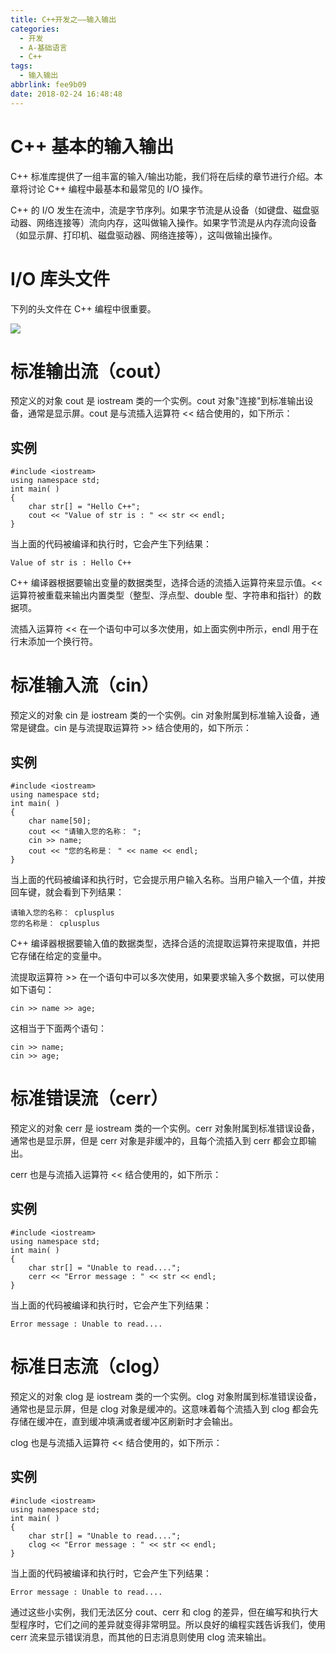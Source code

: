 ```yaml
---
title: C++开发之——输入输出
categories:
  - 开发
  - A-基础语言
  - C++
tags:
  - 输入输出
abbrlink: fee9b09
date: 2018-02-24 16:48:48
---
```

# C++ 基本的输入输出  
C++ 标准库提供了一组丰富的输入/输出功能，我们将在后续的章节进行介绍。本章将讨论 C++ 编程中最基本和最常见的 I/O 操作。     

C++ 的 I/O 发生在流中，流是字节序列。如果字节流是从设备（如键盘、磁盘驱动器、网络连接等）流向内存，这叫做输入操作。如果字节流是从内存流向设备（如显示屏、打印机、磁盘驱动器、网络连接等），这叫做输出操作。  
<!--more-->

# I/O 库头文件  
下列的头文件在 C++ 编程中很重要。 

![][1]  
# 标准输出流（cout）  
预定义的对象 cout 是 iostream 类的一个实例。cout 对象"连接"到标准输出设备，通常是显示屏。cout 是与流插入运算符 << 结合使用的，如下所示：  
## 实例  

	#include <iostream> 
	using namespace std;
	int main( )
	{
		char str[] = "Hello C++";
		cout << "Value of str is : " << str << endl;
	}
当上面的代码被编译和执行时，它会产生下列结果：  

	Value of str is : Hello C++  

C++ 编译器根据要输出变量的数据类型，选择合适的流插入运算符来显示值。<< 运算符被重载来输出内置类型（整型、浮点型、double 型、字符串和指针）的数据项。

流插入运算符 << 在一个语句中可以多次使用，如上面实例中所示，endl 用于在行末添加一个换行符。  
# 标准输入流（cin）  
预定义的对象 cin 是 iostream 类的一个实例。cin 对象附属到标准输入设备，通常是键盘。cin 是与流提取运算符 >> 结合使用的，如下所示： 
## 实例  

	#include <iostream> 
	using namespace std;
	int main( )
	{
		char name[50];
		cout << "请输入您的名称： ";
		cin >> name;
		cout << "您的名称是： " << name << endl;
	}
当上面的代码被编译和执行时，它会提示用户输入名称。当用户输入一个值，并按回车键，就会看到下列结果：  

	请输入您的名称： cplusplus
	您的名称是： cplusplus    
C++ 编译器根据要输入值的数据类型，选择合适的流提取运算符来提取值，并把它存储在给定的变量中。

流提取运算符 >> 在一个语句中可以多次使用，如果要求输入多个数据，可以使用如下语句：  

	cin >> name >> age;  
这相当于下面两个语句：  

	cin >> name;
	cin >> age; 
# 标准错误流（cerr）  
预定义的对象 cerr 是 iostream 类的一个实例。cerr 对象附属到标准错误设备，通常也是显示屏，但是 cerr 对象是非缓冲的，且每个流插入到 cerr 都会立即输出。

cerr 也是与流插入运算符 << 结合使用的，如下所示：  
## 实例  

	#include <iostream> 
	using namespace std;
	int main( )
	{
		char str[] = "Unable to read....";
		cerr << "Error message : " << str << endl;
	} 
当上面的代码被编译和执行时，它会产生下列结果：  

	Error message : Unable to read....  
# 标准日志流（clog）
预定义的对象 clog 是 iostream 类的一个实例。clog 对象附属到标准错误设备，通常也是显示屏，但是 clog 对象是缓冲的。这意味着每个流插入到 clog 都会先存储在缓冲在，直到缓冲填满或者缓冲区刷新时才会输出。

clog 也是与流插入运算符 << 结合使用的，如下所示：  
## 实例  

	#include <iostream> 
	using namespace std;
	int main( )
	{
		char str[] = "Unable to read....";
		clog << "Error message : " << str << endl;
	}  
当上面的代码被编译和执行时，它会产生下列结果：  

	Error message : Unable to read....  
通过这些小实例，我们无法区分 cout、cerr 和 clog 的差异，但在编写和执行大型程序时，它们之间的差异就变得非常明显。所以良好的编程实践告诉我们，使用 cerr 流来显示错误消息，而其他的日志消息则使用 clog 流来输出。  



[1]: https://cdn.staticaly.com/gh/PGzxc/CDN/master/blog-image/cpp-iostream.png
